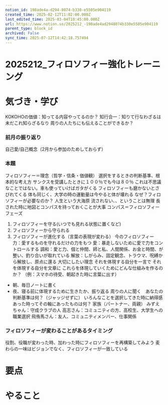 ```yaml
---
notion_id: 198ade4a-d294-8074-b330-e5505e904119
created_time: 2025-02-12T11:02:00.000Z
last_edited_time: 2025-03-04T10:45:00.000Z
url: https://www.notion.so/2025212_-198ade4ad2948074b330e5505e904119
parent_type: block_id
archived: False
sync_time: 2025-07-12T14:42:18.757494
---
```


# 2025212_フィロソフィー強化トレーニング

# 気づき・学び
KOKOHOの価値：知ってる内容やってるのか？
知行合一：知りて行なわざるは未だこれ知らざるなり
周りの人たちにも伝えることができるか？
### 前月の振り返り
自己愛/自己概念（2月から参加のためしておらず）
### 本題
フィロソフィー＝理念（哲学・信条・価値観）
選択をするときの判断基準、根本的な考え方
サンクスを受講したときに１００％でも今は８０％
これは不思議なことではない。車も使っていけばガタがくる
フィロソフィーも磨かないとさびれてくる
体も同じく、大学の時の運動量は今やると体が壊れる
なぜ？フィロソフィーが必要なのか？
人生という大海原
流されない、、ということは無理
長された時に地図とコンパスを持っておくことが大事
コンパス＝フィロソフィー
フェーズ
1. フィロソフィーを守る(いつでも見れる状態に置くなど)
1. フィロソフィーから守られる
1. フィロソフィーが進化する（言葉の表現が変わる）
今のフィロソフィー
力：愛するものを守れるだけの力をもつ
愛：暴走しないために愛で力をコントロールする
調和：愛と力、個と仲間、師と私、人間関係、お金と時間、が整い、釣り合いが取れている
解放：しがらみ、固定観念、トラウマ、呪縛から解放し、原点に還る
大切にしたい理念
それを体現する自分を一言で
それを体現する自分を文章に
これらを体現していくためにどんな仕組みを作るのか？
（例：スマホの待受、朝起きた時に言葉に出す）
- 朝、毎日ノートに書く
- 夜、寝る前に体現するために生きたか、振り返る
周りの人に聞く　あなたの判断基準は何？（ジャッジせずに）
いろんなことを選択してきた時に納得感あった時ってその軸にあったものは何？
家族（パートナー、両親）
みずえちゃん：守成クラブの人
高志さん：コミュニティの方、高校生、大学生への職業選択
飛侑馬さん：友人、コミュニティメンバー、仕事関係
### フィロソフィーが変わることがあるタイミング
役割、役職が変わった時、加わった時にフィロソフィーを再構築してみよう
麦わらの一味はビジョンでなく、フィロソフィーが一致している
# 要点
# やること
